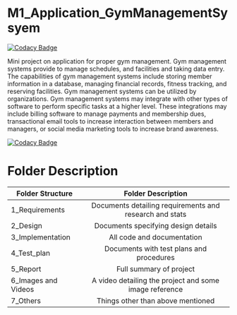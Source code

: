 # M1_Application_GymManagementSysyem

[![Codacy Badge](https://api.codacy.com/project/badge/Grade/6d52983029d04c44863b1b3c80d5e650)](https://app.codacy.com/gh/pmshots98208/M1_Application_GymManagementSysyem?utm_source=github.com&utm_medium=referral&utm_content=pmshots98208/M1_Application_GymManagementSysyem&utm_campaign=Badge_Grade_Settings)

Mini project on application for proper gym management. Gym management systems provide to manage schedules, and facilities and taking data entry. The capabilities of gym management systems include storing member information in a database, managing financial records, fitness tracking, and reserving facilities. Gym management systems can be utilized by organizations. Gym management systems may integrate with other types of software to perform specific tasks at a higher level. These integrations may include billing software to manage payments and membership dues, transactional email tools to increase interaction between members and managers, or social media marketing tools to increase brand awareness.


[![Codacy Badge](https://app.codacy.com/project/badge/Grade/aa6ebfb580cd4da6bf1d36e80ccc4914)](https://www.codacy.com/gh/pmshots98208/M1_Application_GymManagementSysyem/dashboard?utm_source=github.com&amp;utm_medium=referral&amp;utm_content=pmshots98208/M1_Application_GymManagementSysyem&amp;utm_campaign=Badge_Grade)




# Folder	Description




| Folder Structure   |      Folder Description     | 
|--------------------|:-------------:|
| 1_Requirements  |  Documents detailing requirements and research and stats | 
| 2_Design |    Documents specifying design details  |   
|3_Implementation | All code and documentation | 
|4_Test_plan |	Documents with test plans and procedures |     
| 5_Report | Full summary of project |
| 6_Images and Videos |   A video detailing the project and some image reference  |   
| 7_Others |   Things other than above mentioned |   



